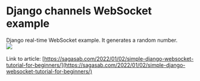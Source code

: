 # Django channels WebSocket example

Django real-time WebSocket example. It generates a random number.
\
![](https://sagasab.com/wp-content/uploads/2022/01/websocket-example-demo.gif)
\
\
Link to article: [https://sagasab.com/2022/01/02/simple-django-websocket-tutorial-for-beginners/](https://sagasab.com/2022/01/02/simple-django-websocket-tutorial-for-beginners/)
